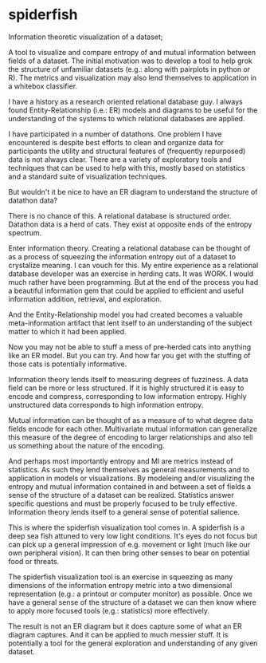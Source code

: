# spiderfish
Information theoretic visualization of a dataset;

A tool to visualize and compare entropy of and mutual information between fields of a dataset.  The initial motivation was to develop a tool to help grok the structure of unfamiliar datasets (e.g.: along with pairplots in python or R).  The metrics and visualization may also lend themselves to application in a whitebox classifier.

I have a history as a research oriented relational database guy.  I always found Entity-Relationship (i.e.: ER) models and diagrams to be useful for the understanding of the systems to which relational databases are applied.  

I have participated in a number of datathons.  One problem I have encountered is despite best efforts to clean and organize data for participants the utility and structural features of (frequently repurposed) data is not always clear.  There are a variety of exploratory tools and techniques that can be used to help with this, mostly based on statistics and a standard suite of visualization techniques.

But wouldn't it be nice to have an ER diagram to understand the structure of datathon data?

There is no chance of this.  A relational database is structured order.  Datathon data is a herd of cats.  They exist at opposite ends of the entropy spectrum.

Enter information theory.  Creating a relational database can be thought of as a process of squeezing the information entropy out of a dataset to crystalize meaning.  I can vouch for this.  My entire experience as a relational database developer was an exercise in herding cats.  It was WORK.  I would much rather have been programming.  But at the end of the process you had a beautiful information gem that could be applied to efficient and useful information addition, retrieval, and exploration.

And the Entity-Relationship model you had created becomes a valuable meta-information artifact that lent itself to an understanding of the subject matter to which it had been applied.

Now you may not be able to stuff a mess of pre-herded cats into anything like an ER model.  But you can try.  And how far you get with the stuffing of those cats is potentially informative.

Information theory lends itself to measuring degrees of fuzziness.  A data field can be more or less structured.  If it is highly structured it is easy to encode and compress, corresponding to low information entropy.  Highly unstructured data corresponds to high information entropy.

Mutual information can be thought of as a measure of to what degree data fields encode for each other.  Multivariate mutual information can generalize this measure of the degree of encoding to larger relationships and also tell us something about the nature of the encoding.

And perhaps most importantly entropy and MI are metrics instead of statistics.  As such they lend themselves as general measurements and to application in models or visualizations.  By modeleing and/or visualizing the entropy and mutual information contained in and between a set of fields a sense of the structure of a dataset can be realized.  Statistics answer specific questions and must be properly focused to be truly effective.  Information theory lends itself to a general sense of potential salience.

This is where the spiderfish visualization tool comes in.  A spiderfish is a deep sea fish attuned to very low light conditions.  It's eyes do not focus but can pick up a general impression of e.g. movement or light (much like our own peripheral vision).  It can then bring other senses to bear on potential food or threats.

The spiderfish visualization tool is an exercise in squeezing as many dimensions of the information entropy metric into a two dimensional representation (e.g.: a printout or computer monitor) as possible.  Once we have a general sense of the structure of a dataset we can then know where to apply more focused tools (e.g.: statistics) more effectively.

The result is not an ER diagram but it does capture some of what an ER diagram captures.  And it can be applied to much messier stuff.  It is potentially a tool for the general exploration and understanding of any given dataset. 




